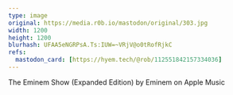 ```yaml
---
type: image
original: https://media.r0b.io/mastodon/original/303.jpg
width: 1200
height: 1200
blurhash: UFAA5eNGRPsA.Ts:IUW=~VRjV@o0tRofRjkC
refs:
  mastodon_card: [https://hyem.tech/@rob/112551842157334036]
---
```


The Eminem Show (Expanded Edition) by Eminem on Apple Music

